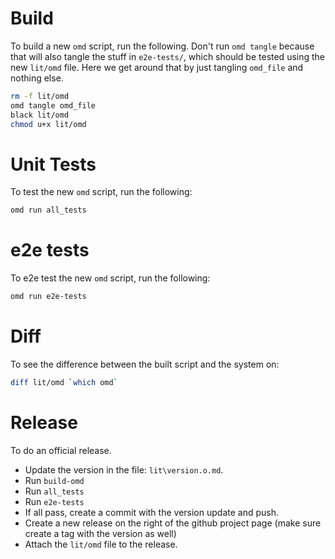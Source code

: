 # Build

To build a new `omd` script, run the following. Don't run `omd tangle` because that will also tangle the stuff in `e2e-tests/`, which should be tested using the new `lit/omd` file. Here we get around that by just tangling `omd_file` and nothing else.

```bash {name=build-omd menu=true}
rm -f lit/omd
omd tangle omd_file
black lit/omd
chmod u+x lit/omd
```

# Unit Tests
To test the new `omd` script, run the following:

```bash
omd run all_tests
```

# e2e tests

To e2e test the new `omd` script, run the following:

```bash
omd run e2e-tests
```

# Diff

To see the difference between the built script and the system on:

```bash {name=diff menu=true}
diff lit/omd `which omd`
```

# Release

To do an official release.

- Update the version in the file: `lit\version.o.md`.
- Run `build-omd`
- Run `all_tests`
- Run `e2e-tests`
- If all pass, create a commit with the version update and push.
- Create a new release on the right of the github project page (make sure create a tag with the version as well)
- Attach the `lit/omd` file to the release.

